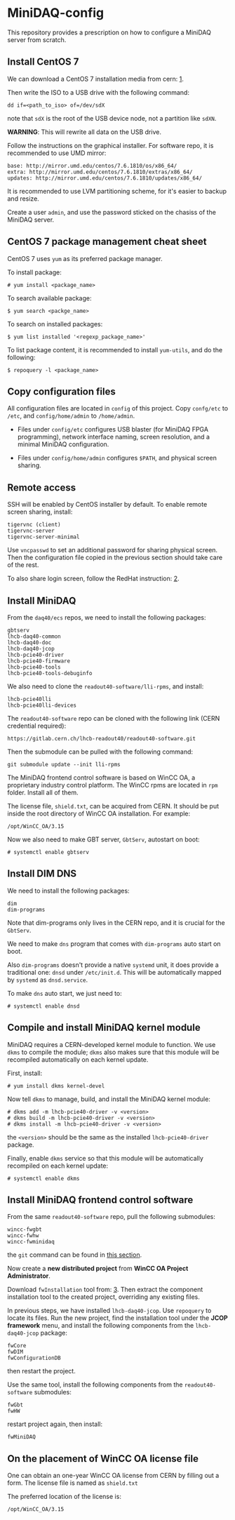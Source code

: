 # MiniDAQ-config
This repository provides a prescription on how to configure a MiniDAQ server
from scratch.


## Install CentOS 7
We can download a CentOS 7 installation media from cern: [1].

Then write the ISO to a USB drive with the following command:
```
dd if=<path_to_iso> of=/dev/sdX
```
note that `sdX` is the root of the USB device node, not a partition like
`sdXN`.

**WARNING**: This will rewrite all data on the USB drive.

Follow the instructions on the graphical installer. For software repo, it is
recommended to use UMD mirror:
```
base: http://mirror.umd.edu/centos/7.6.1810/os/x86_64/
extra: http://mirror.umd.edu/centos/7.6.1810/extras/x86_64/
updates: http://mirror.umd.edu/centos/7.6.1810/updates/x86_64/
```

It is recommended to use LVM partitioning scheme, for it's easier to backup and
resize.

Create a user `admin`, and use the password sticked on the chasiss of the
MiniDAQ server.


[1]: http://linuxsoft.cern.ch/cern/centos/7/os/x86_64/images/boot.iso


## CentOS 7 package management cheat sheet
CentOS 7 uses `yum` as its preferred package manager.

To install package:
```
# yum install <package_name>
```

To search available package:
```
$ yum search <packge_name>
```

To search on installed packages:
```
$ yum list installed '<regexp_package_name>'
```

To list package content, it is recommended to install `yum-utils`, and do the
following:
```
$ repoquery -l <package_name>
```


## Copy configuration files
All configuration files are located in `config` of this project. Copy
`confg/etc` to `/etc`, and `config/home/admin` to `/home/admin`.

* Files under `config/etc` configures USB blaster (for MiniDAQ FPGA programming),
  network interface naming, screen resolution, and a minimal MiniDAQ
  configuration.

* Files under `config/home/admin` configures `$PATH`, and physical screen sharing.


## Remote access
SSH will be enabled by CentOS installer by default. To enable remote screen
sharing, install:
```
tigervnc (client)
tigervnc-server
tigervnc-server-minimal
```

Use `vncpasswd` to set an additional password for sharing physical screen. Then
the configuration file copied in the previous section should take care of the
rest.

To also share login screen, follow the RedHat instruction: [2].


[2]: https://access.redhat.com/documentation/en-us/red_hat_enterprise_linux/7/html/system_administrators_guide/ch-tigervnc


## Install MiniDAQ
From the `daq40/ecs` repos, we need to install the following packages:
```
gbtserv
lhcb-daq40-common
lhcb-daq40-doc
lhcb-daq40-jcop
lhcb-pcie40-driver
lhcb-pcie40-firmware
lhcb-pcie40-tools
lhcb-pcie40-tools-debuginfo
```

We also need to clone the `readout40-software/lli-rpms`, and install:
```
lhcb-pcie40lli
lhcb-pcie40lli-devices
```

The `readout40-software` repo can be cloned with the following link (CERN
credential required):
```
https://gitlab.cern.ch/lhcb-readout40/readout40-software.git
```

Then the submodule can be pulled with the following command:
```
git submodule update --init lli-rpms
```

The MiniDAQ frontend control software is based on WinCC OA, a proprietary
industry control platform. The WinCC rpms are located in `rpm` folder. Install
all of them.

The license file, `shield.txt`, can be acquired from CERN. It should be put
inside the root directory of WinCC OA installation. For example:
```
/opt/WinCC_OA/3.15
```

Now we also need to make GBT server, `GbtServ`, autostart on boot:
```
# systemctl enable gbtserv
```


## Install DIM DNS
We need to install the following packages:
```
dim
dim-programs
```
Note that dim-programs only lives in the CERN repo, and it is crucial for the
`GbtServ`.

We need to make `dns` program that comes with `dim-programs` auto start on boot.

Also `dim-programs` doesn't provide a native `systemd` unit, it does provide a
traditional one: `dnsd` under `/etc/init.d`. This will be automatically mapped
by `systemd` as `dnsd.service`.

To make `dns` auto start, we just need to:
```
# systemctl enable dnsd
```


## Compile and install MiniDAQ kernel module
MiniDAQ requires a CERN-developed kernel module to function. We use `dkms` to
compile the module; `dkms` also makes sure that this module will be recompiled
automatically on each kernel update.

First, install:
```
# yum install dkms kernel-devel
```

Now tell `dkms` to manage, build, and install the MiniDAQ kernel module:
```
# dkms add -m lhcb-pcie40-driver -v <version>
# dkms build -m lhcb-pcie40-driver -v <version>
# dkms install -m lhcb-pcie40-driver -v <version>
```
the `<version>` should be the same as the installed `lhcb-pcie40-driver`
package.

Finally, enable `dkms` service so that this module will be automatically
recompiled on each kernel update:
```
# systemctl enable dkms
```


## Install MiniDAQ frontend control software
From the same `readout40-software` repo, pull the following submodules:
```
wincc-fwgbt
wincc-fwhw
wincc-fwminidaq
```
the `git` command can be found in [this section](#install-minidaq).

Now create a **new distributed project** from **WinCC OA Project Administrator**.

Download `fwInstallation` tool from: [3]. Then extract the component
installation tool to the created project, overriding any existing files.

In previous steps, we have installed `lhcb-daq40-jcop`. Use `repoquery` to
locate its files. Run the new project, find the installation tool under the
**JCOP framework** menu, and install the following components from the
`lhcb-daq40-jcop` package:
```
fwCore
fwDIM
fwConfigurationDB
```
then restart the project.

Use the same tool, install the following components from the `readout40-
software` submodules:
```
fwGbt
fwHW
```
restart project again, then install:
```
fwMiniDAQ
```


[3]: http://jcop.web.cern.ch/jcop-framework-component-installation-tool


## On the placement of WinCC OA license file
One can obtain an one-year WinCC OA license from CERN by filling out a form.
The license file is named as `shield.txt`

The preferred location of the license is:
```
/opt/WinCC_OA/3.15
```
